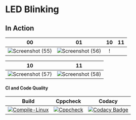 # LED Blinking 

## In Action

|00|01|10|11|
|:--:|:--:|:--:|:--:|
|![Screenshot (55)](https://user-images.githubusercontent.com/81295980/115983203-6f525200-a5bd-11eb-8404-22ca01b925fa.png)|![Screenshot (56)](https://user-images.githubusercontent.com/81295980/115983241-ade80c80-a5bd-11eb-8e45-43976cec6716.png)|!

|10|11|
|:--:|:--:|
|![Screenshot (57)](https://user-images.githubusercontent.com/81295980/115983275-e12a9b80-a5bd-11eb-9bc2-cdb6bc4cccf6.png)|![Screenshot (58)](https://user-images.githubusercontent.com/81295980/115983316-146d2a80-a5be-11eb-8519-0b8469af2b10.png)|

#### CI and Code Quality

|Build|Cppcheck|Codacy|
|:--:|:--:|:--:|
|[![Compile-Linux](https://github.com/Bharathgopal/Emb-C/actions/workflows/Compile.yml/badge.svg)](https://github.com/Bharathgopal/Emb-C/actions/workflows/Compile.yml)|[![Cppcheck](https://github.com/Bharathgopal/Emb-C/actions/workflows/CodeQulaity.yml/badge.svg)](https://github.com/Bharathgopal/Emb-C/actions/workflows/CodeQulaity.yml)|[![Codacy Badge](https://app.codacy.com/project/badge/Grade/643b7ca2b2dc4daba1e700c216bb87d9)](https://www.codacy.com/gh/Bharathgopal/Emb-C/dashboard?utm_source=github.com&amp;utm_medium=referral&amp;utm_content=Bharathgopal/Emb-C&amp;utm_campaign=Badge_Grade)|
